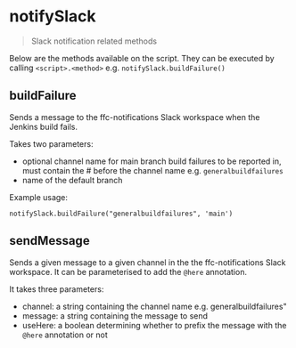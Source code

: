 # notifySlack

> Slack notification related methods

Below are the methods available on the script. They can be executed by calling
`<script>.<method>` e.g. `notifySlack.buildFailure()`

## buildFailure

Sends a message to the ffc-notifications Slack workspace when the Jenkins build
fails.

Takes two parameters:
- optional channel name for main branch build failures to be reported in,
  must contain the # before the channel name e.g. `generalbuildfailures`
- name of the default branch

Example usage:

```
notifySlack.buildFailure("generalbuildfailures", 'main')
```

## sendMessage

Sends a given message to a given channel in the the ffc-notifications Slack
workspace. It can be parameterised to add the `@here` annotation.

It takes three parameters:

* channel: a string containing the channel name e.g. generalbuildfailures"
* message: a string containing the message to send
* useHere: a boolean determining whether to prefix the message with the `@here`
  annotation or not

